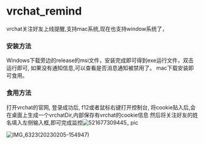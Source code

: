 # vrchat_remind
vrchat关注好友上线提醒,支持mac系统,现在也支持window系统了，
### 安装方法
Windows下载旁边的release的msi文件，安装完成即可得到exe运行文件，双击运行即可, 如果没有通知信息,可以查看是否消息通知被禁用了。 
mac下载安装即可食用。
### 食用方法
打开vrchat的官网, 登录成功后, f12或者鼠标右键打开控制台, 将cookie贴入后,会在桌面上生成一个vrchatDir,内部保存有vrchat的cookie信息
然后将关注好友的姓名填入左侧输入框,即可完成监控![521677309445_ pic](https://user-images.githubusercontent.com/29811304/221344334-334742a3-6574-4f4e-ad07-ce28766f205c.jpg)


![IMG_6323(20230205-154947)](https://user-images.githubusercontent.com/29811304/216807813-0a0704e5-e909-4c9d-acb7-a35eafcac941.JPG)
